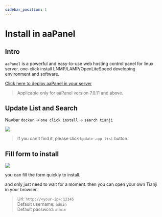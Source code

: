```yaml
---
sidebar_position: 1
---
```


# Install in aaPanel

## Intro

`aaPanel` is a powerful and easy-to-use web hosting control panel for linux server. one-click install LNMP/LAMP/OpenLiteSpeed developing environment and software.

[Click here to deploy aaPanel in your server](https://www.aapanel.com/new/download.html?r=dk_tianji)

> Applicable only for aaPanel version 7.0.11 and above.

## Update List and Search

Navbar `docker` -> `one click install` -> `search tianji`

![](/img/docs/aapanel/1.png)

> If you can't find it, please click `Update app list` button.

## Fill form to install

![](/img/docs/aapanel/2.png)

you can fill the form quickly to install.

and only just need to wait for a moment. then you can open your own Tianji in your browser.


> Url: `http://<your-ip>:12345`  
> Default username: `admin`  
> Default password: `admin`  
